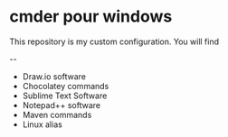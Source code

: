 # cmder pour windows

This repository is my custom configuration. 
You will find 

-- 
* Draw.io software 
* Chocolatey commands 
* Sublime Text Software
* Notepad++ software 
* Maven commands 
* Linux alias 

